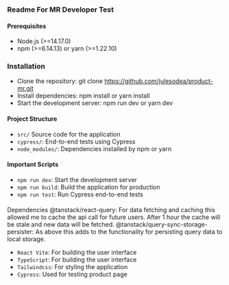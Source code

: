 ### Readme For MR Developer Test

#### Prerequisites

- Node.js (>=14.17.0)
- npm (>=6.14.13) or yarn (>=1.22.10)

### Installation

- Clone the repository: git clone https://github.com/julesodea/product-mr.git
- Install dependencies: npm install or yarn install
- Start the development server: npm run dev or yarn dev

#### Project Structure

- `src/` Source code for the application
- `cypress/`: End-to-end tests using Cypress
- `node_modules/`: Dependencies installed by npm or yarn

#### Important Scripts

- `npm run dev`: Start the development server
- `npm run build`: Build the application for production
- `npm run test`: Run Cypress end-to-end tests

####

Dependencies
@tanstack/react-query: For data fetching and caching this allowed me to cache the api call for future users. After 1 hour the cache will be stale and new data will be fetched.
@tanstack/query-sync-storage-persister: As above this adds to the functionality for persisting query data to local storage.

- `React Vite`: For building the user interface
- `TypeScript`: For building the user interface
- `Tailwindcss`: For styling the application
- `Cypress`: Used for testing product page
